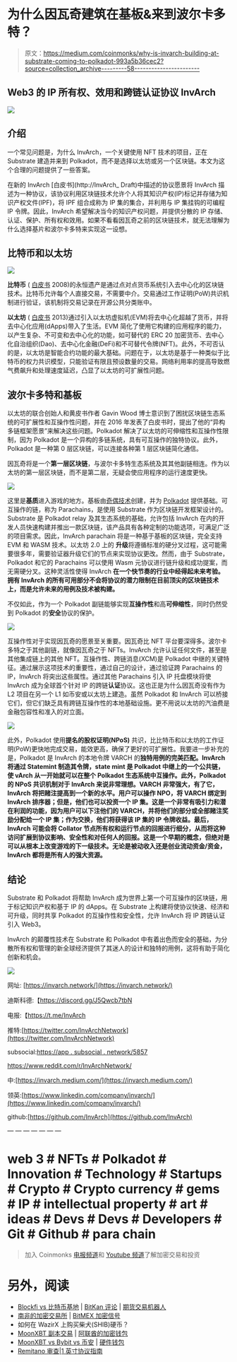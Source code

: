 # 为什么因瓦奇建筑在基板&来到波尔卡多特？

> 原文：<https://medium.com/coinmonks/why-is-invarch-building-at-substrate-coming-to-polkadot-993a5b36cec2?source=collection_archive---------58----------------------->

## Web3 的 IP 所有权、效用和跨链认证协议 InvArch

![](img/9e08215b36237951471a4698c7bcd13c.png)

## 介绍

一个常见问题是，为什么 InvArch，一个关键使用 NFT 技术的项目，正在 Substrate 建造并来到 Polkadot，而不是选择以太坊或另一个区块链。本文为这个合理的问题提供了一些答案。

在新的 InvArch [白皮书](http://InvArch_ Draft)中描述的协议愿景将 InvArch 描述为一种协议，该协议利用区块链技术允许个人将其知识产权(IP)标记并存储为知识产权文件(IPF)，将 IPF 组合成称为 IP 集的集合，并利用与 IP 集挂钩的可编程 IP 令牌。因此，InvArch 希望解决当今的知识产权问题，并提供分散的 IP 存储、认证、保护、所有权和效用。如果不看看因瓦奇之前的区块链技术，就无法理解为什么选择基片和波尔卡多特来实现这一设想。

## 比特币和以太坊

![](img/d37dc4791796317685b40a488fd7f220.png)

**比特币** ( [白皮书](https://bitcoin.org/bitcoin.pdf) 2008)的永恒遗产是通过点对点货币系统引入去中心化的区块链技术。比特币允许每个人直接交易，不需要中介。交易通过工作证明(PoW)共识机制进行验证，该机制将交易记录在开源公共分类账中。

**以太坊** ( [白皮书](https://ethereum.org/en/whitepaper/) 2013)通过引入以太坊虚拟机(EVM)将去中心化超越了货币，并将去中心化应用(dApps)带入了生活。EVM 简化了使用它构建的应用程序的能力，以产生复杂、不可变和去中心化的功能，如可替代的 ERC 20 加密货币、去中心化自治组织(Dao)、去中心化金融(DeFi)和不可替代令牌(NFT)。此外，不可否认的是，以太坊是智能合约功能的最大基础。问题在于，以太坊是基于一种类似于比特币的权力共识模型，只能验证有限且预设数量的交易。网络利用率的提高导致燃气费飙升和处理速度延迟，凸显了以太坊的可扩展性问题。

## 波尔卡多特和基板

以太坊的联合创始人和黄皮书作者 Gavin Wood 博士意识到了困扰区块链生态系统的可扩展性和互操作性问题，并在 2016 年发表了白皮书时，提出了他的“异构多链框架愿景”来解决这些问题。Polkadot 解决了以太坊的可伸缩性和互操作性限制，因为 Polkadot 是一个异构的多链系统，具有可互操作的独特协议。此外，Polkadot 是一种第 0 层区块链，可以连接各种第 1 层区块链简化通信。

因瓦奇将是一个**第一层区块链**，与波尔卡多特生态系统及其其他副链相连。作为以太坊的第一层区块链，而不是第二层，无疑会使应用程序的运行速度更快。

![](img/e3910f473e8528547dc3e019dbcfe97d.png)

这里是**基质**进入游戏的地方。基板由[奇偶技术](https://parity.io/)创建，并为 [Polkadot](https://polkadot.network/) 提供基础。可互操作的链，称为 Parachains，是使用 Substrate 作为区块链开发框架设计的。Substrate 是 Polkadot relay 及其生态系统的基础，允许包括 InvArch 在内的开发人员快速构建并推出一款区块链，该产品具有各种定制的功能选项，可满足广泛的项目需求。因此，InvArch parachain 将是一种基于基板的区块链，完全支持 EVM 和 WASM 技术。以太坊 2.0 上的
**升级**将遵循标准的硬分叉过程，这可能需要很多年，需要验证器升级它们的节点来实现协议更改。然而，由于 Substrate，Polkadot 和它的 Parachains 可以使用 Wasm 元协议进行链升级和成功提案，而无需硬分叉。这种灵活性使得 InvArch **在一个快节奏的行业中经得起未来考验。拥有 InvArch 的所有可用部分不会将协议的潜力限制在目前顶尖的区块链技术上，而是允许未来的用例及技术被构建。**

不仅如此，作为一个 Polkadot 副链能够实现**互操作性**和高**可伸缩性**，同时仍然受到 Polkadot 的**安全**协议的保护。

![](img/a8f5b00db5d2563dd2b5fb57995d334f.png)

互操作性对于实现因瓦奇的愿景至关重要。因瓦奇比 NFT 平台要深得多。波尔卡多特之于其他副链，就像因瓦奇之于 NFTs。InvArch 允许认证任何文件，甚至是其他集成链上的其他 NFT。互操作性、跨链消息(XCM)是 Polkadot 中继的关键特征。通过展示这项技术的重要性，通过自己的设计，通过验证跨 Parachains 的 IP，InvArch 将突出这些属性。通过其他 Parachains 引入 IP 托盘模块将使 InvArch 成为全球首个针对 IP 的跨链**认证**协议。这也正是为什么因瓦奇没有作为 L2 项目在另一个 L1 如币安或以太坊上建造。虽然 Polkadot 和 InvArch 可以桥接它们，但它们缺乏具有跨链互操作性的本地基础设施。更不用说以太坊的汽油费是金融包容性和准入的对立面。

![](img/455a3f7f42b5f8a2954bf341d4697b84.png)

此外，Polkadot 使用**提名的股权证明(NPoS)** 共识，比比特币和以太坊的工作证明(PoW)更快地完成交易，能效更高，确保了更好的可扩展性。我要进一步补充的是，Polkadot 是 InvArch 的本地令牌 VARCH 的**独特用例的完美匹配。InvArch 将通过 Statemint 制造其令牌，state mint 是 Polkadot 中继上的一个公共链，使 vArch 从一开始就可以在整个 Polkadot 生态系统中互操作。此外，Polkadot 的 NPoS 共识机制对于 InvArch 来说非常理想。VARCH 非常强大，有了它，InvArch 将把赌注提高到一个新的水平。用户可以操作 NPO，将 VARCH 绑定到 InvArch 排序器；但是，他们也可以投资一个 IP 集。这是一个非常有吸引力和潜在利润的功能，因为用户可以下注他们的 VARCH，并将他们的部分或全部赌注奖励分配给一个 IP 集；作为交换，他们将获得该 IP 集的 IP 令牌收益。最后，InvArch 可能会将 Collator 节点所有权和运行节点的回报进行细分，从而将这种访问扩展到协议影响、安全性和对任何人的回报。这是一个早期的概念，但绝对是可以从根本上改变游戏的下一级技术。无论是被动收入还是创业流动资金/资金，InvArch 都将是所有人的强大资源。**

## 结论

Substrate 和 Polkadot 将帮助 InvArch 成为世界上第一个可互操作的区块链，用于标记知识产权和基于 IP 的 dApps。在 Substrate 上构建将使协议快速、经济和可升级，同时共享 Polkadot 的互操作性和安全性，允许 InvArch 将 IP 跨链认证引入 Web3。

InvArch 的颠覆性技术在 Substrate 和 Polkadot 中有着出色而安全的基础，为分散所有权和管理的新全球经济提供了其迷人的设计和独特的用例，这将有助于简化创新和机会。

![](img/89770cd9345f6650be226888f233d390.png)

网址: [https://invarch.network/](https://invarch.network/)

迪斯科德:【https://discord.gg/J5Qwcb7tbN 

电报:【https://t.me/InvArch 

推特:[https://twitter.com/InvArchNetwork](https://twitter.com/InvArchNetwork)

subsocial:[https://app . subsocial . network/5857](https://app.subsocial.network/5857)

https://www.reddit.com/r/InvArchNetwork/

中:[https://invarch.medium.com/](https://invarch.medium.com/)

领英:[https://www.linkedin.com/company/invarch/](https://www.linkedin.com/company/invarch/)

github:[https://github.com/InvArch](https://github.com/InvArch)

— — — — — — —

# web 3 # NFTs # Polkadot # Innovation # Technology # Startups # Crypto # Crypto currency # gems # IP # intellectual property # art # ideas # Devs # Devs # Developers # Git # Github # para chain

> 加入 Coinmonks [电报频道](https://t.me/coincodecap)和 [Youtube 频道](https://www.youtube.com/c/coinmonks/videos)了解加密交易和投资

# 另外，阅读

*   [Blockfi vs 比特币基地](https://coincodecap.com/blockfi-vs-coinbase) | [BitKan 评论](https://coincodecap.com/bitkan-review) | [期货交易机器人](/coinmonks/futures-trading-bots-5a282ccee3f5)
*   [南非的加密交易所](https://coincodecap.com/crypto-exchanges-in-south-africa) | [BitMEX 加密信号](https://coincodecap.com/bitmex-crypto-signals)
*   如何在 WazirX 上购买柴犬(SHIB)硬币？
*   [MoonXBT 副本交易](https://coincodecap.com/moonxbt-copy-trading) | [阿联酋的加密钱包](https://coincodecap.com/crypto-wallets-in-uae)
*   [MoonXBT vs Bybit vs 币安](https://coincodecap.com/bybit-binance-moonxbt) | [硬件钱包](/coinmonks/hardware-wallets-dfa1211730c6)
*   [Remitano 审查](https://coincodecap.com/remitano-review)|[1 英寸协议指南](https://coincodecap.com/1inch)